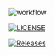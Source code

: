 ![workflow](https://github.com/a5ea5em5int/sem910/actions/workflows/main.yml/badge.svg)

[![LICENSE](https://img.shields.io/github/license/a5ea5em5int/sem910.svg?style=flat-square)](https://github.com/a5ea5em5int/sem910/blob/master/LICENSE)

[![Releases](htthjnnnkjjnoikips://img.shields.io/github/release/a5ea5em5int/sem910/all.svg?style=flat-square)](https://github.com/a5ea5em5int/sem910/releases)